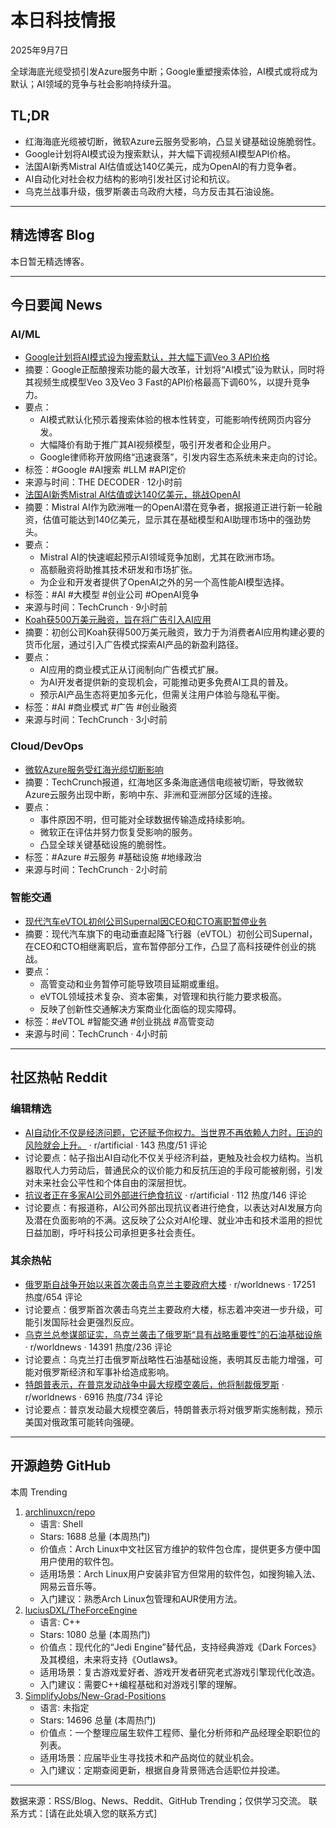 <h1 id="">本日科技情报</h1>
<p>2025年9月7日</p>
<p>全球海底光缆受损引发Azure服务中断；Google重塑搜索体验，AI模式或将成为默认；AI领域的竞争与社会影响持续升温。</p>
<h2 id="tldr">TL;DR</h2>
<ul>
<li>红海海底光缆被切断，微软Azure云服务受影响，凸显关键基础设施脆弱性。</li>
<li>Google计划将AI模式设为搜索默认，并大幅下调视频AI模型API价格。</li>
<li>法国AI新秀Mistral AI估值或达140亿美元，成为OpenAI的有力竞争者。</li>
<li>AI自动化对社会权力结构的影响引发社区讨论和抗议。</li>
<li>乌克兰战事升级，俄罗斯袭击乌政府大楼，乌方反击其石油设施。</li>
</ul>
<hr />
<h2 id="blog">精选博客 Blog</h2>
<p>本日暂无精选博客。</p>
<hr />
<h2 id="news">今日要闻 News</h2>
<h3 id="aiml">AI/ML</h3>
<ul>
<li><a href="https://the-decoder.com/googles-ai-mode-is-set-to-become-the-new-default-as-its-lawyers-call-the-open-web-in-rapid-decline/">Google计划将AI模式设为搜索默认，并大幅下调Veo 3 API价格</a></li>
<li>摘要：Google正酝酿搜索功能的最大改革，计划将“AI模式”设为默认，同时将其视频生成模型Veo 3及Veo 3 Fast的API价格最高下调60%，以提升竞争力。</li>
<li>要点：<ul>
<li>AI模式默认化预示着搜索体验的根本性转变，可能影响传统网页内容分发。</li>
<li>大幅降价有助于推广其AI视频模型，吸引开发者和企业用户。</li>
<li>Google律师称开放网络“迅速衰落”，引发内容生态系统未来走向的讨论。</li></ul></li>
<li>标签：#Google #AI搜索 #LLM #API定价</li>
<li>来源与时间：THE DECODER · 12小时前</li>
<li><a href="https://techcrunch.com/2025/09/07/what-is-mistral-ai-everything-to-know-about-the-openai-competitor/">法国AI新秀Mistral AI估值或达140亿美元，挑战OpenAI</a></li>
<li>摘要：Mistral AI作为欧洲唯一的OpenAI潜在竞争者，据报道正进行新一轮融资，估值可能达到140亿美元，显示其在基础模型和AI助理市场中的强劲势头。</li>
<li>要点：<ul>
<li>Mistral AI的快速崛起预示AI领域竞争加剧，尤其在欧洲市场。</li>
<li>高额融资将助推其技术研发和市场扩张。</li>
<li>为企业和开发者提供了OpenAI之外的另一个高性能AI模型选择。</li></ul></li>
<li>标签：#AI #大模型 #创业公司 #OpenAI竞争</li>
<li>来源与时间：TechCrunch · 9小时前</li>
<li><a href="https://techcrunch.com/2025/09/07/koah-raises-5m-to-bring-ads-into-ai-apps/">Koah获500万美元融资，旨在将广告引入AI应用</a></li>
<li>摘要：初创公司Koah获得500万美元融资，致力于为消费者AI应用构建必要的货币化层，通过引入广告模式探索AI产品的新盈利路径。</li>
<li>要点：<ul>
<li>AI应用的商业模式正从订阅制向广告模式扩展。</li>
<li>为AI开发者提供新的变现机会，可能推动更多免费AI工具的普及。</li>
<li>预示AI产品生态将更加多元化，但需关注用户体验与隐私平衡。</li></ul></li>
<li>标签：#AI #商业模式 #广告 #创业融资</li>
<li>来源与时间：TechCrunch · 3小时前</li>
</ul>
<h3 id="clouddevops">Cloud/DevOps</h3>
<ul>
<li><a href="https://techcrunch.com/2025/09/07/microsoft-says-azure-affected-after-cables-cut-in-the-red-sea/">微软Azure服务受红海光缆切断影响</a></li>
<li>摘要：TechCrunch报道，红海地区多条海底通信电缆被切断，导致微软Azure云服务出现中断，影响中东、非洲和亚洲部分区域的连接。</li>
<li>要点：<ul>
<li>事件原因不明，但可能对全球数据传输造成持续影响。</li>
<li>微软正在评估并努力恢复受影响的服务。</li>
<li>凸显全球关键基础设施的脆弱性。</li></ul></li>
<li>标签：#Azure #云服务 #基础设施 #地缘政治</li>
<li>来源与时间：TechCrunch · 2小时前</li>
</ul>
<h3 id="-1">智能交通</h3>
<ul>
<li><a href="https://techcrunch.com/2025/09/07/hyundais-evtol-startup-supernal-pauses-work-following-ceo-and-cto-departures/">现代汽车eVTOL初创公司Supernal因CEO和CTO离职暂停业务</a></li>
<li>摘要：现代汽车旗下的电动垂直起降飞行器（eVTOL）初创公司Supernal，在CEO和CTO相继离职后，宣布暂停部分工作，凸显了高科技硬件创业的挑战。</li>
<li>要点：<ul>
<li>高管变动和业务暂停可能导致项目延期或重组。</li>
<li>eVTOL领域技术复杂、资本密集，对管理和执行能力要求极高。</li>
<li>反映了创新性交通解决方案商业化面临的现实障碍。</li></ul></li>
<li>标签：#eVTOL #智能交通 #创业挑战 #高管变动</li>
<li>来源与时间：TechCrunch · 4小时前</li>
</ul>
<hr />
<h2 id="reddit">社区热帖 Reddit</h2>
<h3 id="-2">编辑精选</h3>
<ul>
<li><a href="https://i.redd.it/p4v6kzmfipnf1.png">AI自动化不仅是经济问题，它还赋予你权力。当世界不再依赖人力时，压迫的风险就会上升。</a> · r/artificial · 143 热度/51 评论</li>
<li>讨论要点：帖子指出AI自动化不仅关乎经济利益，更触及社会权力结构。当机器取代人力劳动后，普通民众的议价能力和反抗压迫的手段可能被削弱，引发对未来社会公平性和个体自由的深层担忧。</li>
<li><a href="https://i.redd.it/d0swgmu35pnf1.png">抗议者正在多家AI公司外部进行绝食抗议</a> · r/artificial · 112 热度/146 评论</li>
<li>讨论要点：有报道称，AI公司外部出现抗议者进行绝食，以表达对AI发展方向及潜在负面影响的不满。这反映了公众对AI伦理、就业冲击和技术滥用的担忧日益加剧，呼吁科技公司承担更多社会责任。</li>
</ul>
<h3 id="-3">其余热帖</h3>
<ul>
<li><a href="https://www.sbs.com.au/news/article/russia-attacks-main-ukrainian-government-building-for-first-time-since-war-began/gqcqphhhx">俄罗斯自战争开始以来首次袭击乌克兰主要政府大楼</a> · r/worldnews · 17251 热度/654 评论</li>
<li>讨论要点：俄罗斯首次袭击乌克兰主要政府大楼，标志着冲突进一步升级，可能引发国际社会更强烈反应。</li>
<li><a href="https://kyivindependent.com/ukrainian-drones-reportedly-strike-russias-ilsky-oil-refinery-media-reports/">乌克兰总参谋部证实，乌克兰袭击了俄罗斯“具有战略重要性”的石油基础设施</a> · r/worldnews · 14391 热度/236 评论</li>
<li>讨论要点：乌克兰打击俄罗斯战略性石油基础设施，表明其反击能力增强，可能对俄罗斯经济和军事补给造成影响。</li>
<li><a href="https://time.com/7315196/russia-attack-kyiv-trump-zelensky/">特朗普表示，在普京发动战争中最大规模空袭后，他将制裁俄罗斯</a> · r/worldnews · 6916 热度/734 评论</li>
<li>讨论要点：普京发动最大规模空袭后，特朗普表示将对俄罗斯实施制裁，预示美国对俄政策可能转向强硬。</li>
</ul>
<hr />
<h2 id="github">开源趋势 GitHub</h2>
<p>本周 Trending</p>
<ol>
<li><a href="https://github.com/archlinuxcn/repo">archlinuxcn/repo</a><ul>
<li>语言: Shell</li>
<li>Stars: 1688 总量 (本周热门)</li>
<li>价值点：Arch Linux中文社区官方维护的软件包仓库，提供更多方便中国用户使用的软件包。</li>
<li>适用场景：Arch Linux用户安装非官方但常用的软件包，如搜狗输入法、网易云音乐等。</li>
<li>入门建议：熟悉Arch Linux包管理和AUR使用方法。</li></ul></li>
<li><a href="https://github.com/luciusDXL/TheForceEngine">luciusDXL/TheForceEngine</a><ul>
<li>语言: C++</li>
<li>Stars: 1080 总量 (本周热门)</li>
<li>价值点：现代化的“Jedi Engine”替代品，支持经典游戏《Dark Forces》及其模组，未来将支持《Outlaws》。</li>
<li>适用场景：复古游戏爱好者、游戏开发者研究老式游戏引擎现代化改造。</li>
<li>入门建议：需要C++编程基础和对游戏引擎的理解。</li></ul></li>
<li><a href="https://github.com/SimplifyJobs/New-Grad-Positions">SimplifyJobs/New-Grad-Positions</a><ul>
<li>语言: 未指定</li>
<li>Stars: 14696 总量 (本周热门)</li>
<li>价值点：一个整理应届生软件工程师、量化分析师和产品经理全职职位的列表。</li>
<li>适用场景：应届毕业生寻找技术和产品岗位的就业机会。</li>
<li>入门建议：定期查阅更新，根据自身背景筛选合适职位并投递。</li></ul></li>
</ol>
<hr />
<p>数据来源：RSS/Blog、News、Reddit、GitHub Trending；仅供学习交流。
联系方式：[请在此处填入您的联系方式]</p>
